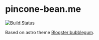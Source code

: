 # pincone-bean.me

[![Build Status](https://img.shields.io/endpoint.svg?url=https%3A%2F%2Factions-badge.atrox.dev%2Fpineconebean%2Fpinecone-bean.me%2Fbadge&style=flat-square)](https://actions-badge.atrox.dev/pineconebean/pinecone-bean.me/goto)

Based on astro theme [Blogster bubblegum](https://blogster-bubblegum.netlify.app/).